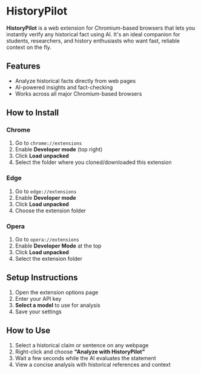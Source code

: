 # HistoryPilot

**HistoryPilot** is a web extension for Chromium-based browsers that lets you instantly verify any historical fact using AI. It's an ideal companion for students, researchers, and history enthusiasts who want fast, reliable context on the fly.

## Features

- Analyze historical facts directly from web pages  
- AI-powered insights and fact-checking  
- Works across all major Chromium-based browsers  

## How to Install

### Chrome
1. Go to `chrome://extensions`
2. Enable **Developer mode** (top right)
3. Click **Load unpacked**
4. Select the folder where you cloned/downloaded this extension

### Edge
1. Go to `edge://extensions`
2. Enable **Developer mode**
3. Click **Load unpacked**
4. Choose the extension folder

### Opera
1. Go to `opera://extensions`
2. Enable **Developer Mode** at the top
3. Click **Load unpacked**
4. Select the extension folder

## Setup Instructions

1. Open the extension options page
2. Enter your API key
3. **Select a model** to use for analysis
4. Save your settings

## How to Use

1. Select a historical claim or sentence on any webpage  
2. Right-click and choose **"Analyze with HistoryPilot"**  
3. Wait a few seconds while the AI evaluates the statement  
4. View a concise analysis with historical references and context  

